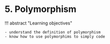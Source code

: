 # 5. Polymorphism

!!! abstract "Learning objectives"

    - understand the definition of polymorphism
    - know how to use polymorphims to simply code
